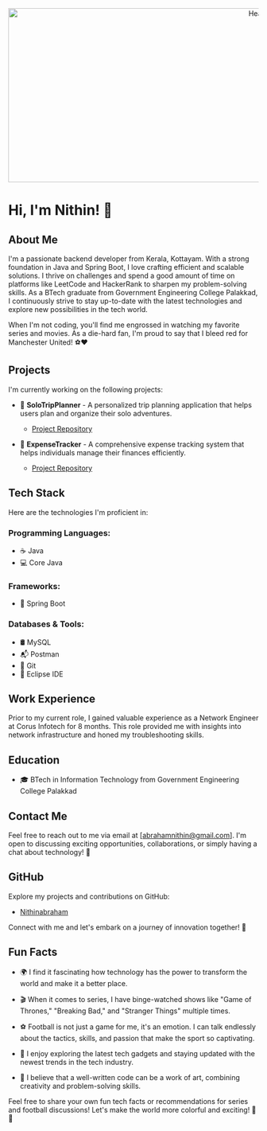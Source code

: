 <div align="center">
  <img src="file:///C:/Users/HP/Downloads/Nithin Abraham (1).png" alt="Header" width="1000" height="350">
</div>

# Hi, I'm Nithin! 👋

## About Me
I'm a passionate backend developer from Kerala, Kottayam. With a strong foundation in Java and Spring Boot, I love crafting efficient and scalable solutions. I thrive on challenges and spend a good amount of time on platforms like LeetCode and HackerRank to sharpen my problem-solving skills. As a BTech graduate from Government Engineering College Palakkad, I continuously strive to stay up-to-date with the latest technologies and explore new possibilities in the tech world.

When I'm not coding, you'll find me engrossed in watching my favorite series and movies. As a die-hard fan, I'm proud to say that I bleed red for Manchester United! ⚽❤️

## Projects
I'm currently working on the following projects:

- 🚀 **SoloTripPlanner** - A personalized trip planning application that helps users plan and organize their solo adventures.
  - [Project Repository](https://github.com/Nithinabraham40/SoloTrip_planner)

- 💸 **ExpenseTracker** - A comprehensive expense tracking system that helps individuals manage their finances efficiently.
  - [Project Repository](https://github.com/Nithinabraham40/Expense_tracker)

## Tech Stack
Here are the technologies I'm proficient in:

### Programming Languages:
- ☕ Java
- 💻 Core Java

### Frameworks:
- 🌱 Spring Boot

### Databases & Tools:
- 🛢️ MySQL
- 📬 Postman
- 🐙 Git
- 🌌 Eclipse IDE

## Work Experience
Prior to my current role, I gained valuable experience as a Network Engineer at Corus Infotech for 8 months. This role provided me with insights into network infrastructure and honed my troubleshooting skills.

## Education
- 🎓 BTech in Information Technology from Government Engineering College Palakkad

## Contact Me
Feel free to reach out to me via email at [abrahamnithin@gmail.com]. I'm open to discussing exciting opportunities, collaborations, or simply having a chat about technology! 📩

## GitHub
Explore my projects and contributions on GitHub:
- [Nithinabraham](https://github.com/Nithinabraham40)

Connect with me and let's embark on a journey of innovation together! 🚀

## Fun Facts

- 🌍 I find it fascinating how technology has the power to transform the world and make it a better place.

- 🎬 When it comes to series, I have binge-watched shows like "Game of Thrones," "Breaking Bad," and "Stranger Things" multiple times.

- ⚽ Football is not just a game for me, it's an emotion. I can talk endlessly about the tactics, skills, and passion that make the sport so captivating.

- 📱 I enjoy exploring the latest tech gadgets and staying updated with the newest trends in the tech industry.

- 🎨 I believe that a well-written code can be a work of art, combining creativity and problem-solving skills.

Feel free to share your own fun tech facts or recommendations for series and football discussions! Let's make the world more colorful and exciting! 🌈✨
